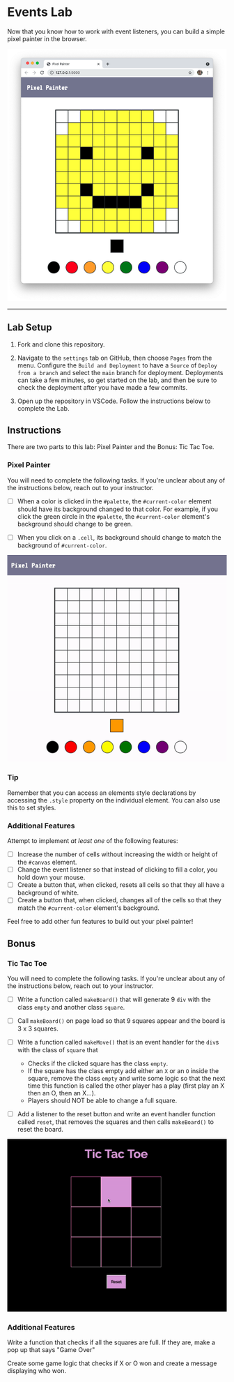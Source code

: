 # Events Lab

Now that you know how to work with event listeners, you can build a simple pixel painter in the browser.

![Image of a completed pixel painter project.](./assets/completed-project.png)

---

## Lab Setup

1. Fork and clone this repository.

1. Navigate to the `settings` tab on GitHub, then choose `Pages` from the menu. Configure the `Build and Deployment` to have a `Source` of `Deploy from a branch` and select the `main` branch for deployment. Deployments can take a few minutes, so get started on the lab, and then be sure to check the deployment after you have made a few commits.

1. Open up the repository in VSCode. Follow the instructions below to complete the Lab.

## Instructions

There are two parts to this lab: Pixel Painter and the Bonus: Tic Tac Toe.

### Pixel Painter

You will need to complete the following tasks. If you're unclear about any of the instructions below, reach out to your instructor.

- [ ] When a color is clicked in the `#palette`, the `#current-color` element should have its background changed to that color. For example, if you click the green circle in the `#palette`, the `#current-color` element's background should change to be green.

- [ ] When you click on a `.cell`, its background should change to match the background of `#current-color`.

![pixel painter demo](./assets/ezgif.com-pixel-painter.gif)

### Tip

Remember that you can access an elements style declarations by accessing the `.style` property on the individual element. You can also use this to set styles.

### Additional Features

Attempt to implement _at least one_ of the following features:

- [ ] Increase the number of cells without increasing the width or height of the `#canvas` element.
- [ ] Change the event listener so that instead of clicking to fill a color, you hold down your mouse.
- [ ] Create a button that, when clicked, resets all cells so that they all have a background of white.
- [ ] Create a button that, when clicked, changes all of the cells so that they match the `#current-color` element's background.

Feel free to add other fun features to build out your pixel painter!

## Bonus

### Tic Tac Toe

You will need to complete the following tasks. If you're unclear about any of the instructions below, reach out to your instructor.

- [ ] Write a function called `makeBoard()` that will generate 9 `div` with the class `empty` and another class `square`.

- [ ] Call `makeBoard()` on page load so that 9 squares appear and the board is 3 x 3 squares.

- [ ] Write a function called `makeMove()` that is an event handler for the `div`s with the class of `square` that

  - Checks if the clicked square has the class `empty`.
  - If the square has the class empty add either an `X` or an `O` inside the square, remove the class `empty` and write some logic so that the next time this function is called the other player has a play (first play an X then an O, then an X...).
  - Players should NOT be able to change a full square.

- [ ] Add a listener to the reset button and write an event handler function called `reset`, that removes the squares and then calls `makeBoard()` to reset the board.

![Tic Tac Toe Demo](./assets/ezgif.com-tic-tac-toe.gif)

### Additional Features

Write a function that checks if all the squares are full. If they are, make a pop up that says "Game Over"

Create some game logic that checks if X or O won and create a message displaying who won.

